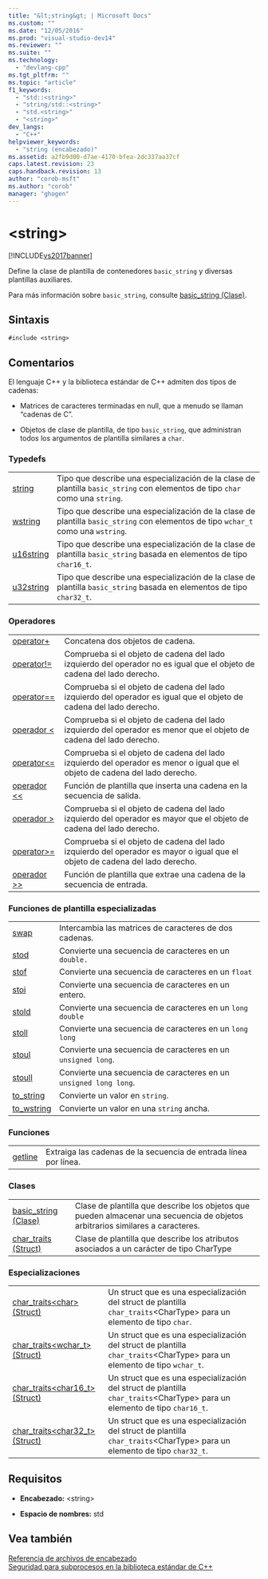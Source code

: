 ```yaml
---
title: "&lt;string&gt; | Microsoft Docs"
ms.custom: ""
ms.date: "12/05/2016"
ms.prod: "visual-studio-dev14"
ms.reviewer: ""
ms.suite: ""
ms.technology: 
  - "devlang-cpp"
ms.tgt_pltfrm: ""
ms.topic: "article"
f1_keywords: 
  - "std::<string>"
  - "string/std::<string>"
  - "std.<string>"
  - "<string>"
dev_langs: 
  - "C++"
helpviewer_keywords: 
  - "string (encabezado)"
ms.assetid: a2fb9d00-d7ae-4170-bfea-2dc337aa37cf
caps.latest.revision: 23
caps.handback.revision: 13
author: "corob-msft"
ms.author: "corob"
manager: "ghogen"
---
```

# &lt;string&gt;
[!INCLUDE[vs2017banner](../assembler/inline/includes/vs2017banner.md)]

Define la clase de plantilla de contenedores `basic_string` y diversas plantillas auxiliares.  
  
 Para más información sobre `basic_string`, consulte [basic\_string \(Clase\)](../standard-library/basic-string-class.md).  
  
## Sintaxis  
  
```  
#include <string>  
```  
  
## Comentarios  
 El lenguaje C\+\+ y la biblioteca estándar de C\+\+ admiten dos tipos de cadenas:  
  
-   Matrices de caracteres terminadas en null, que a menudo se llaman “cadenas de C”.  
  
-   Objetos de clase de plantilla, de tipo `basic_string`, que administran todos los argumentos de plantilla similares a `char`.  
  
### Typedefs  
  
|||  
|-|-|  
|[string](../Topic/string%20\(C++%20STL%20%3Cstring%3E\).md)|Tipo que describe una especialización de la clase de plantilla `basic_string` con elementos de tipo `char` como una `string`.|  
|[wstring](../Topic/wstring.md)|Tipo que describe una especialización de la clase de plantilla `basic_string` con elementos de tipo `wchar_t` como una `wstring`.|  
|[u16string](../Topic/u16string.md)|Tipo que describe una especialización de la clase de plantilla `basic_string` basada en elementos de tipo `char16_t`.|  
|[u32string](../Topic/u32string.md)|Tipo que describe una especialización de la clase de plantilla `basic_string` basada en elementos de tipo `char32_t`.|  
  
### Operadores  
  
|||  
|-|-|  
|[operator\+](../Topic/operator+%20\(%3Cstring%3E\).md)|Concatena dos objetos de cadena.|  
|[operator\!\=](../Topic/operator!=%20\(%3Cstring%3E\).md)|Comprueba si el objeto de cadena del lado izquierdo del operador no es igual que el objeto de cadena del lado derecho.|  
|[operator\=\=](../Topic/operator==%20\(%3Cstring%3E\).md)|Comprueba si el objeto de cadena del lado izquierdo del operador es igual que el objeto de cadena del lado derecho.|  
|[operador \<](../Topic/operator%3C%20\(%3Cstring%3E\).md)|Comprueba si el objeto de cadena del lado izquierdo del operador es menor que el objeto de cadena del lado derecho.|  
|[operator\<\=](../Topic/operator%3C=%20\(in%20%3Cstring%3E\).md)|Comprueba si el objeto de cadena del lado izquierdo del operador es menor o igual que el objeto de cadena del lado derecho.|  
|[operador \<\<](../Topic/operator%3C%3C%20\(%3Cstring%3E\).md)|Función de plantilla que inserta una cadena en la secuencia de salida.|  
|[operador \>](../Topic/operator%3E%20\(%3Cstring%3E\).md)|Comprueba si el objeto de cadena del lado izquierdo del operador es mayor que el objeto de cadena del lado derecho.|  
|[operator\>\=](../Topic/operator%3E=%20\(%3Cstring%3E\).md)|Comprueba si el objeto de cadena del lado izquierdo del operador es mayor o igual que el objeto de cadena del lado derecho.|  
|[operador \>\>](../Topic/operator%3E%3E%20\(%3Cstring%3E\).md)|Función de plantilla que extrae una cadena de la secuencia de entrada.|  
  
### Funciones de plantilla especializadas  
  
|||  
|-|-|  
|[swap](../Topic/swap%20\(C++%20STL%20%3Cstring%3E\).md)|Intercambia las matrices de caracteres de dos cadenas.|  
|[stod](../Topic/stod.md)|Convierte una secuencia de caracteres en un `double.`|  
|[stof](../Topic/stof.md)|Convierte una secuencia de caracteres en un `float`|  
|[stoi](../Topic/stoi.md)|Convierte una secuencia de caracteres en un entero.|  
|[stold](../Topic/stold.md)|Convierte una secuencia de caracteres en un `long double`|  
|[stoll](../Topic/stoll.md)|Convierte una secuencia de caracteres en un `long long`|  
|[stoul](../Topic/stoul.md)|Convierte una secuencia de caracteres en un `unsigned long`.|  
|[stoull](../Topic/stoull.md)|Convierte una secuencia de caracteres en un `unsigned long long`.|  
|[to\_string](../Topic/to_string.md)|Convierte un valor en `string`.|  
|[to\_wstring](../Topic/to_wstring.md)|Convierte un valor en una `string` ancha.|  
  
### Funciones  
  
|||  
|-|-|  
|[getline](../Topic/getline%20Template%20Function.md)|Extraiga las cadenas de la secuencia de entrada línea por línea.|  
  
### Clases  
  
|||  
|-|-|  
|[basic\_string \(Clase\)](../standard-library/basic-string-class.md)|Clase de plantilla que describe los objetos que pueden almacenar una secuencia de objetos arbitrarios similares a caracteres.|  
|[char\_traits \(Struct\)](../standard-library/char-traits-struct.md)|Clase de plantilla que describe los atributos asociados a un carácter de tipo CharType|  
  
### Especializaciones  
  
|||  
|-|-|  
|[char\_traits\<char\> \(Struct\)](../standard-library/char-traits-char-struct.md)|Un struct que es una especialización del struct de plantilla `char_traits`\<CharType\> para un elemento de tipo `char`.|  
|[char\_traits\<wchar\_t\> \(Struct\)](../standard-library/char-traits-wchar-t-struct.md)|Un struct que es una especialización del struct de plantilla `char_traits`\<CharType\> para un elemento de tipo `wchar_t`.|  
|[char\_traits\<char16\_t\> \(Struct\)](../standard-library/char-traits-char16-t-struct.md)|Un struct que es una especialización del struct de plantilla `char_traits`\<CharType\> para un elemento de tipo `char16_t`.|  
|[char\_traits\<char32\_t\> \(Struct\)](../standard-library/char-traits-char32-t-struct.md)|Un struct que es una especialización del struct de plantilla `char_traits`\<CharType\> para un elemento de tipo `char32_t`.|  
  
## Requisitos  
  
-   **Encabezado:** \<string\>  
  
-   **Espacio de nombres:** std  
  
## Vea también  
 [Referencia de archivos de encabezado](../standard-library/cpp-standard-library-header-files.md)   
 [Seguridad para subprocesos en la biblioteca estándar de C\+\+](../standard-library/thread-safety-in-the-cpp-standard-library.md)